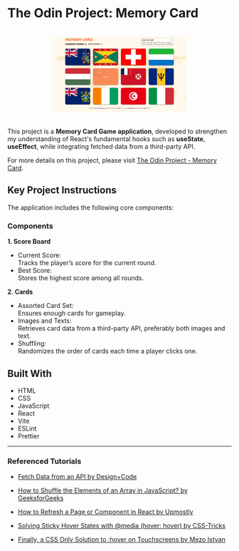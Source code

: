 # The Odin Project: Memory Card

<br>
  <div align="center">
      <img src="memory-card-the-odin-project-k-belltree-2025-min.jpg" alt="Screenshots of Memory Card" width="60%" height="auto">
  </div>
<br>

This project is a **Memory Card Game application**, developed to strengthen my understanding of React's fundamental hooks such as **useState**, **useEffect**, while integrating fetched data from a third-party API.

For more details on this project, please visit [The Odin Project - Memory Card](https://www.theodinproject.com/lessons/node-path-react-new-memory-card).

## Key Project Instructions

The application includes the following core components:

### Components

**1. Score Board**

- Current Score: <br>Tracks the player’s score for the current round.
- Best Score: <br>Stores the highest score among all rounds.

**2. Cards**

- Assorted Card Set: <br> Ensures enough cards for gameplay.
- Images and Texts: <br> Retrieves card data from a third-party API, preferably both images and text.
- Shuffling: <br> Randomizes the order of cards each time a player clicks one.

## Built With

- HTML
- CSS
- JavaScript
- React
- Vite
- ESLint
- Prettier

---

### Referenced Tutorials

- [Fetch Data from an API by Design+Code](https://designcode.io/react-hooks-handbook-fetch-data-from-an-api)

- [How to Shuffle the Elements of an Array in JavaScript? by GeeksforGeeks](https://www.geeksforgeeks.org/how-to-shuffle-the-elements-of-an-array-in-javascript/)

- [How to Refresh a Page or Component in React by Upmostly](https://upmostly.com/tutorials/how-to-refresh-a-page-or-component-in-react)

- [Solving Sticky Hover States with @media (hover: hover) by CSS-Tricks](https://css-tricks.com/solving-sticky-hover-states-with-media-hover-hover/)

- [Finally, a CSS Only Solution to :hover on Touchscreens by Mezo Istvan](https://itnext.io/finally-a-css-only-solution-to-hover-on-touchscreens-c498af39c31c)
